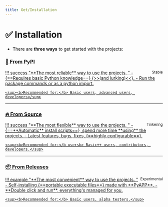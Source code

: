 ```yaml
---
title: Get/Installation
---
```


<!-- include start -->

# ✅ Installation

- There are **three ways** to get started with the projects:

### [**🧀 From PyPI**](site:/get/pypi)

<a href="site:/get/pypi">
!!! success "**The most reliable** way to use the projects. <span style="float: right;"><small>Stable</small></span>"
    - {==Requires basic Python knowledge==} {>>(and lurking)<<}.
    - Run the package commands or as a python import.

    <sup><b>Recommended for:</b> Basic users, advanced users, developers</sup>
</a>

<hr>

### [**🔥 From Source**](site:/get/source)

<a href="site:/get/source">
!!! success "**The most flexible** way to use the projects. <span style="float: right;"><small>Tinkering</small></span>"
    - {==**Automatic** install scripts==}, spend more time **using** the projects.
    - Latest features, bugs, fixes, {==highly configurable==}.

    <sup><b>Recommended for:</b usersb> Basic++ users, contributors, developers.</sup>
</a>

<hr>

### [**📦 From Releases**](site:/get/releases)

<a href="site:/get/releases">
!!! example "**The most convenient** way to use the projects. <span style="float: right;"><small>Experimental</small></span>"
    - Self-installing {==portable executable files==} made with **PyAPP**.
    - **Double click and run**, everything's managed for you.

    <sup><b>Recommended for:</b> Basic users, alpha testers.</sup>
</a>
